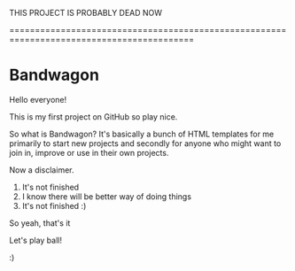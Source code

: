 THIS PROJECT IS PROBABLY DEAD NOW

==========================================================================================

Bandwagon
=========

Hello everyone!

This is my first project on GitHub so play nice.

So what is Bandwagon? It's basically a bunch of HTML templates for me primarily to start new projects and secondly for anyone who might want to join in, improve or use in their own projects.

Now a disclaimer.

1. It's not finished
2. I know there will be better way of doing things
3. It's not finished :)

So yeah, that's it

Let's play ball!

:)
